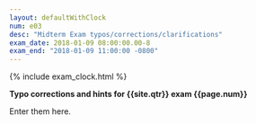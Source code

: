 ```yaml
---
layout: defaultWithClock
num: e03
desc: "Midterm Exam typos/corrections/clarifications"
exam_date: 2018-01-09 08:00:00.00-8
exam_end: "2018-01-09 11:00:00 -0800"
---
```


{% include exam_clock.html %}

<div style="display:none; clear:both;">
http://ucsb-cs56-f17.github.io/exam/e03/typos/
</div>

<b >Typo corrections and hints for {{site.qtr}} exam {{page.num}}</b>

Enter them here.

<div style="display:none;">
http://ucsb-cs56-f17.github.io/exam/e03/typos/
</div>


